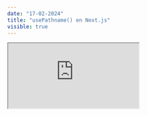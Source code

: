 ```yaml
---
date: "17-02-2024"
title: "usePathname() en Next.js"
visible: true
---
```

<iframe src="https://www.youtube.com/embed/BZ3uwJAOpW8" allowfullscreen></iframe>
